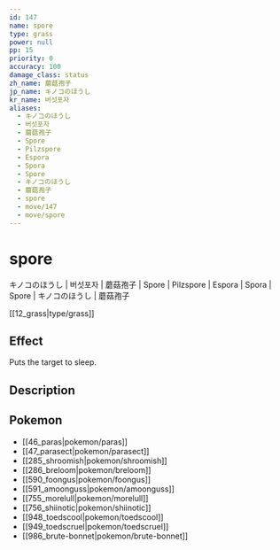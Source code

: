 ```yaml
---
id: 147
name: spore
type: grass
power: null
pp: 15
priority: 0
accuracy: 100
damage_class: status
zh_name: 蘑菇孢子
jp_name: キノコのほうし
kr_name: 버섯포자
aliases:
  - キノコのほうし
  - 버섯포자
  - 蘑菇孢子
  - Spore
  - Pilzspore
  - Espora
  - Spora
  - Spore
  - キノコのほうし
  - 蘑菇孢子
  - spore
  - move/147
  - move/spore
---
```

# spore
    
キノコのほうし | 버섯포자 | 蘑菇孢子 | Spore | Pilzspore | Espora | Spora | Spore | キノコのほうし | 蘑菇孢子

[[12_grass|type/grass]]

## Effect

Puts the target to sleep.

## Description



## Pokemon

- [[46_paras|pokemon/paras]]
- [[47_parasect|pokemon/parasect]]
- [[285_shroomish|pokemon/shroomish]]
- [[286_breloom|pokemon/breloom]]
- [[590_foongus|pokemon/foongus]]
- [[591_amoonguss|pokemon/amoonguss]]
- [[755_morelull|pokemon/morelull]]
- [[756_shiinotic|pokemon/shiinotic]]
- [[948_toedscool|pokemon/toedscool]]
- [[949_toedscruel|pokemon/toedscruel]]
- [[986_brute-bonnet|pokemon/brute-bonnet]]

